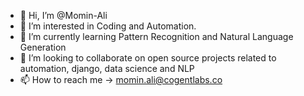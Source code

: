 - 👋 Hi, I’m @Momin-Ali
- 👀 I’m interested in Coding and Automation. 
- 🌱 I’m currently learning Pattern Recognition and Natural Language Generation
- 💞️ I’m looking to collaborate on open source projects related to automation, django, data science and NLP 
- 📫 How to reach me -> momin.ali@cogentlabs.co

<!---
Momin-Ali/Momin-Ali is a ✨ special ✨ repository because its `README.md` (this file) appears on your GitHub profile.
You can click the Preview link to take a look at your changes.
--->
